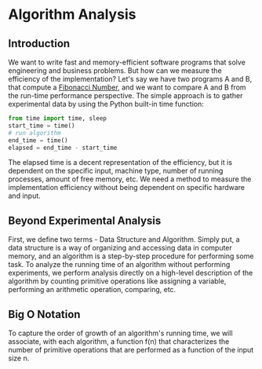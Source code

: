 # Algorithm Analysis  

## Introduction
We want to write fast and memory-efficient software programs that solve engineering and business problems. But how can we measure the efficiency of the implementation? Let's say we have two programs A and B, that compute a [Fibonacci Number](https://en.wikipedia.org/wiki/Fibonacci_number), and we want to compare A and B from the run-time performance perspective. The simple approach is to gather experimental data by using the Python built-in time function:

```Python
from time import time, sleep
start_time = time()                  
# run algorithm
end_time = time()                    
elapsed = end_time - start_time 
``` 
The elapsed time is a decent representation of the efficiency, but it is dependent on the specific input, machine type, number of running processes, amount of free memory, etc. We need a method to measure the implementation efficiency without being dependent on specific hardware and input.

##  Beyond Experimental Analysis
First, we define two terms - Data Structure and Algorithm. Simply put, a data structure is a way of organizing and accessing data in computer memory, and an algorithm is a step-by-step procedure for performing some task. To analyze the running time of an algorithm without performing experiments, we perform analysis directly on a high-level description of the algorithm by counting primitive operations like assigning a variable, performing an arithmetic operation, comparing, etc.

##  Big O Notation
To capture the order of growth of an algorithm's running time, we will associate, with each algorithm, a function f(n) that characterizes the number of primitive operations that are performed as a function of the input size n.